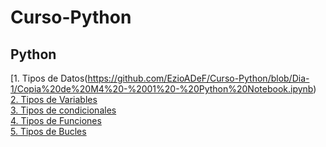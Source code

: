 # Curso-Python
## Python
[1. Tipos de Datos(https://github.com/EzioADeF/Curso-Python/blob/Dia-1/Copia%20de%20M4%20-%2001%20-%20Python%20Notebook.ipynb) <br>
[2. Tipos de Variables](https://github.com/EzioADeF/Curso-Python/blob/Dia-1/Copia%20de%20M4%20-%2002%20-%20Python%20Notebook.ipynb) <br>
[3. Tipos de condicionales](https://github.com/EzioADeF/Curso-Python/blob/Dia-1/Copia%20de%20M4%20-%2003%20-%20Condicionales.ipynb) <br>
[4. Tipos de Funciones](https://github.com/EzioADeF/Curso-Python/blob/Dia-1/Copia%20de%20M4%20-%2004%20-%20Funciones.ipynb) <br>
[5. Tipos de Bucles](https://github.com/EzioADeF/Curso-Python/blob/Dia-1/Copia%20de%20M4%20-%2005%20-%20Bucles.ipynb) <br>
